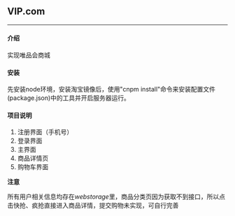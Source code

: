 ## VIP.com

---

#### 介绍

实现唯品会商城

#### 安装

先安装node环境，安装淘宝镜像后，使用"cnpm install"命令来安装配置文件(package.json)中的工具并开启服务器运行。

#### 项目说明

1. 注册界面（手机号）
2. 登录界面
3. 主界面
4. 商品详情页
5. 购物车界面

**注意**

所有用户相关信息均存在*webstorage*里，商品分类页因为获取不到接口，所以点击快抢、疯抢直接进入商品详情，提交购物未实现，可自行完善
